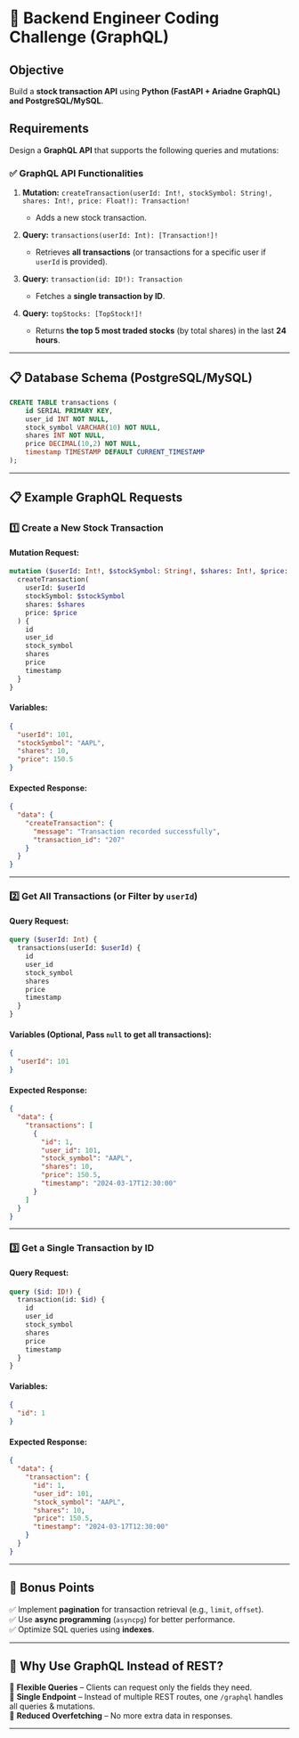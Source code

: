 # 🚀 Backend Engineer Coding Challenge (GraphQL)

## **Objective**

Build a **stock transaction API** using **Python (FastAPI + Ariadne GraphQL) and PostgreSQL/MySQL**.

## **Requirements**

Design a **GraphQL API** that supports the following queries and mutations:

### ✅ **GraphQL API Functionalities**

1. **Mutation:** `createTransaction(userId: Int!, stockSymbol: String!, shares: Int!, price: Float!): Transaction!`
   - Adds a new stock transaction.
2. **Query:** `transactions(userId: Int): [Transaction!]!`
   - Retrieves **all transactions** (or transactions for a specific user if `userId` is provided).
3. **Query:** `transaction(id: ID!): Transaction`

   - Fetches a **single transaction by ID**.

4. **Query:** `topStocks: [TopStock!]!`
   - Returns **the top 5 most traded stocks** (by total shares) in the last **24 hours**.

---

## **📋 Database Schema (PostgreSQL/MySQL)**

```sql
CREATE TABLE transactions (
    id SERIAL PRIMARY KEY,
    user_id INT NOT NULL,
    stock_symbol VARCHAR(10) NOT NULL,
    shares INT NOT NULL,
    price DECIMAL(10,2) NOT NULL,
    timestamp TIMESTAMP DEFAULT CURRENT_TIMESTAMP
);
```

---

## **📋 Example GraphQL Requests**

### **1️⃣ Create a New Stock Transaction**

#### **Mutation Request:**

```graphql
mutation ($userId: Int!, $stockSymbol: String!, $shares: Int!, $price: Float!) {
  createTransaction(
    userId: $userId
    stockSymbol: $stockSymbol
    shares: $shares
    price: $price
  ) {
    id
    user_id
    stock_symbol
    shares
    price
    timestamp
  }
}
```

#### **Variables:**

```json
{
  "userId": 101,
  "stockSymbol": "AAPL",
  "shares": 10,
  "price": 150.5
}
```

#### **Expected Response:**

```json
{
  "data": {
    "createTransaction": {
      "message": "Transaction recorded successfully",
      "transaction_id": "207"
    }
  }
}
```

---

### **2️⃣ Get All Transactions (or Filter by `userId`)**

#### **Query Request:**

```graphql
query ($userId: Int) {
  transactions(userId: $userId) {
    id
    user_id
    stock_symbol
    shares
    price
    timestamp
  }
}
```

#### **Variables (Optional, Pass `null` to get all transactions):**

```json
{
  "userId": 101
}
```

#### **Expected Response:**

```json
{
  "data": {
    "transactions": [
      {
        "id": 1,
        "user_id": 101,
        "stock_symbol": "AAPL",
        "shares": 10,
        "price": 150.5,
        "timestamp": "2024-03-17T12:30:00"
      }
    ]
  }
}
```

---

### **3️⃣ Get a Single Transaction by ID**

#### **Query Request:**

```graphql
query ($id: ID!) {
  transaction(id: $id) {
    id
    user_id
    stock_symbol
    shares
    price
    timestamp
  }
}
```

#### **Variables:**

```json
{
  "id": 1
}
```

#### **Expected Response:**

```json
{
  "data": {
    "transaction": {
      "id": 1,
      "user_id": 101,
      "stock_symbol": "AAPL",
      "shares": 10,
      "price": 150.5,
      "timestamp": "2024-03-17T12:30:00"
    }
  }
}
```

---

## **💪 Bonus Points**

✅ Implement **pagination** for transaction retrieval (e.g., `limit`, `offset`).  
✅ Use **async programming** (`asyncpg`) for better performance.  
✅ Optimize SQL queries using **indexes**.

---

## **🚀 Why Use GraphQL Instead of REST?**

🚀 **Flexible Queries** – Clients can request only the fields they need.  
🚀 **Single Endpoint** – Instead of multiple REST routes, one `/graphql` handles all queries & mutations.  
🚀 **Reduced Overfetching** – No more extra data in responses.

---

